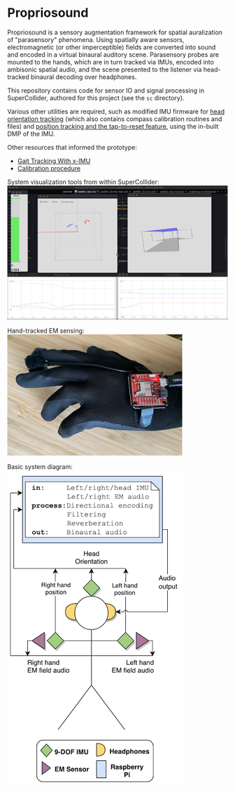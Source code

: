# Propriosound

Propriosound is a sensory augmentation framework for spatial auralization of "parasensory" phenomena. Using spatially aware sensors, electromagnetic (or other imperceptible) fields are converted into sound and encoded in a virtual binaural auditory scene. Parasensory probes are mounted to the hands, which are in turn tracked via IMUs, encoded into ambisonic spatial audio, and the scene presented to the listener via head-tracked binaural decoding over headphones.

This repository contains code for sensor IO and signal processing in SuperCollider, authored for this project (see the `sc` directory).

Various other utilities are required, such as modified IMU firmware for [head orientation tracking](https://github.com/mtmccrea/razor-9dof-ahrs/tree/v1.5.7.1-ptrbrtz-PR-mtm) (which also contains compass calibration routines and files) and [position tracking and the tap-to-reset feature](https://github.com/mtmccrea/9DOF_Razor_IMU/tree/initial-testing), using the in-built DMP of the IMU.


Other resources that informed the prototype:

- [Gait Tracking With x-IMU](https://github.com/xioTechnologies/Gait-Tracking-With-x-IMU/tree/master/Gait%20Tracking%20With%20x-IMU)
- [Calibration procedure](https://github.com/Razor-AHRS/razor-9dof-ahrs/wiki/Tutorial#sensor-calibration)

System visualization tools from within SuperCollider:
![System visualization tools from within SuperCollider](rsrc/debug_view.png "Position- and head-tracking development views.")

Hand-tracked EM sensing:
![Hand-tracked EM sensing](rsrc/EM_flush2.jpg)
<!-- <img align="left" src="rsrc/EM_flush2.jpg" width=400> -->

Basic system diagram:
![Basic system diagram](rsrc/system_diagram_vert.png)
<!-- <img align="left" src="rsrc/system_diagram_vert.png" width=400> -->
